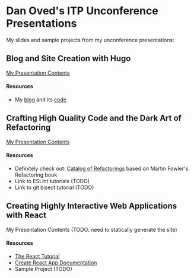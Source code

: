 # Dan Oved's ITP Unconference Presentations

My slides and sample projects from my unconference presentations:

## Blog and Site Creation with Hugo

[My Presentation Contents](blog_and_site_creation_with_hugo.md)

#### Resources
* My [blog](http://www.danioved.com/blog/) and its [code](/oveddan/itp_unconference/blob/master/blog_and_site_creation_with_hugo.md)

## Crafting High Quality Code and the Dark Art of Refactoring

[My Presentation Contents](/oveddan/itp_unconference/blob/master/high_quality_code_and_refactoring.md)

#### Resources
* Definitely check out: [Catalog of Refactorings](https://refactoring.com/catalog/) based on Martin Fowler's Refactoring book
* Link to ESLint tutorials (TODO)
* Link to git bisect tutorial (TODO)

## Creating Highly Interactive Web Applications with React

My Presentation Contents (TODO: need to statically generate the site)

#### Resources
* [The React Tutorial](https://reactjs.org/tutorial/tutorial.html)
* [Create React App Documentation](https://github.com/facebookincubator/create-react-app)
* Sample Project (TODO)

